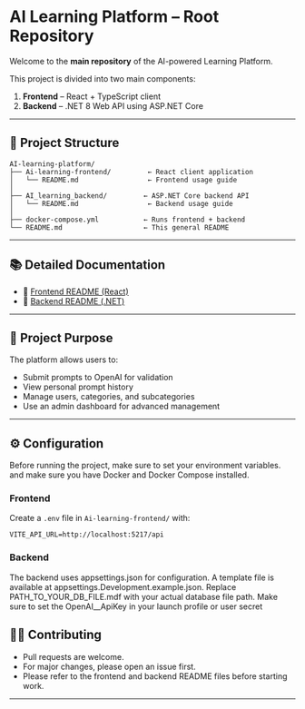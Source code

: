 
# AI Learning Platform – Root Repository

Welcome to the **main repository** of the AI-powered Learning Platform.

This project is divided into two main components:

1. **Frontend** – React + TypeScript client
2. **Backend** – .NET 8 Web API using ASP.NET Core

---

## 📁 Project Structure
```
AI-learning-platform/
├── Ai-learning-frontend/         ← React client application
│   └── README.md                 ← Frontend usage guide
│
├── AI_learning_backend/         ← ASP.NET Core backend API
│   └── README.md                 ← Backend usage guide
│
├── docker-compose.yml           ← Runs frontend + backend
└── README.md                    ← This general README
```

---

## 📚 Detailed Documentation

- 🔗 [Frontend README (React)](https://github.com/TamarBollak0077/Ai_learning_platform/blob/main/Ai-learning-frontend/README.md)
- 🔗 [Backend README (.NET)](https://github.com/TamarBollak0077/Ai_learning_platform/blob/main/AI_learning_backend/README.md)

---

## 🎯 Project Purpose

The platform allows users to:
- Submit prompts to OpenAI for validation
- View personal prompt history
- Manage users, categories, and subcategories
- Use an admin dashboard for advanced management

---

## ⚙️ Configuration

Before running the project, make sure to set your environment variables.
and make sure you have Docker and Docker Compose installed.

### Frontend

Create a `.env` file in `Ai-learning-frontend/` with:

```env
VITE_API_URL=http://localhost:5217/api
```
### Backend

The backend uses appsettings.json for configuration. A template file is available at appsettings.Development.example.json.
Replace PATH_TO_YOUR_DB_FILE.mdf with your actual database file path.
Make sure to set the OpenAI__ApiKey in your launch profile or user secret

## 👨‍💻 Contributing

- Pull requests are welcome.
- For major changes, please open an issue first.
- Please refer to the frontend and backend README files before starting work.

---
